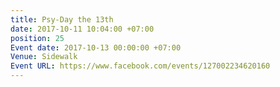 ```yaml
---
title: Psy-Day the 13th
date: 2017-10-11 10:04:00 +07:00
position: 25
Event date: 2017-10-13 00:00:00 +07:00
Venue: Sidewalk
Event URL: https://www.facebook.com/events/127002234620160
---
```


